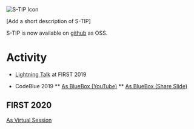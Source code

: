 ![S-TIP Icon](https://avatars1.githubusercontent.com/u/48343036?s=200&v=4)

[Add a short description of S-TIP]

S-TIP is now available on [github](https://github.com/s-tip) as OSS.

# Activity

* [Lightning Talk](https://www.first.org/conference/2019/) at FIRST 2019

* CodeBlue 2019
** [As BlueBox (YouTube)](https://www.youtube.com/watch?v=pk1LhdSu350)
** [As BlueBox (Share Slide)](https://www.slideshare.net/codeblue_jp/cb19-seamless-threat-intelligence-platform-stip-by-koji-yamada-toshitaka-satomi)

## FIRST 2020

[As Virtual Session](https://www.first.org/conference/2020/)



